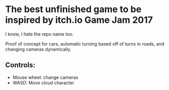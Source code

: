 # The best unfinished game to be inspired by itch.io Game Jam 2017

I know, I hate the repo name too.

Proof of concept for cars, automatic turning based off of turns in roads, and changing cameras dynamically.

## Controls:
* Mouse wheel: change cameras
* WASD: Move cloud character